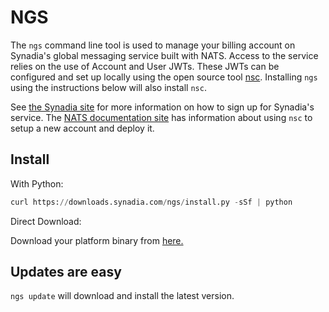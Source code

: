 # NGS

The `ngs` command line tool is used to manage your billing account on Synadia's global messaging service built with NATS. Access to the service relies on the use of Account and User JWTs. These JWTs can be configured and set up locally using the open source tool [nsc](https://github.com/nats-io/nsc). Installing `ngs` using the instructions below will also install `nsc`.

See [the Synadia site](https://synadia.com/ngs/signup) for more information on how to sign up for Synadia's service. The [NATS documentation site](https://nats-io.github.io/docs/nats_tools/nsc/) has information about using `nsc` to setup a new account and deploy it.

## Install

With Python:

```python
curl https://downloads.synadia.com/ngs/install.py -sSf | python
```

Direct Download:

Download your platform binary from [here.](https://github.com/connecteverything/ngs-cli/releases/latest)

## Updates are easy

`ngs update` will download and install the latest version.